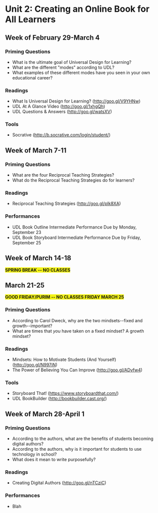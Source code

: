 # Unit 2: Creating an Online Book for All Learners

## Week of February 29-March 4

### Priming Questions
* What is the ultimate goal of Universal Design for Learning?
* What are the different "modes" according to UDL?
* What examples of these different modes have you seen in your own educational career?

### Readings
* What Is Universal Design for Learning? (http://goo.gl/V9YHNw)
* UDL At A Glance Video (http://goo.gl/1xhgQh)
* UDL Questions & Answers (http://goo.gl/watsXV)

### Tools
* Socrative (http://b.socrative.com/login/student/)

## Week of March 7-11

### Priming Questions
* What are the four Reciprocal Teaching Strategies?
* What do the Reciprocal Teaching Strategies do for learners?

### Readings
* Reciprocal Teaching Strategies (http://goo.gl/pIk8XA)

### Performances
* UDL Book Outline Intermediate Performance Due by Monday, September 23
* UDL Book Storyboard Intermediate Performance Due by Friday, September 25

## Week of March 14-18

<span style="background-color: #F3F315;">**SPRING BREAK -- NO CLASSES**</span>

## March 21-25

<span style="background-color: #F3F315;">**GOOD FRIDAY/PURIM -- NO CLASSES FRIDAY MARCH 25**</span>

### Priming Questions
* According to Carol Dweck, why are the two mindsets--fixed and growth--important?
* What are times that *you* have taken on a fixed mindset? A growth mindset?

### Readings
* Mindsets: How to Motivate Students (And Yourself) (http://goo.gl/N997iN)
* The Power of Believing You Can Improve (http://goo.gl/ADvfw4)

### Tools
* Storyboard That! (https://www.storyboardthat.com/)
* UDL BookBuilder (http://bookbuilder.cast.org/)

## Week of March 28-April 1

### Priming Questions
* According to the authors, what are the benefits of students becoming digital authors?
* According to the authors, why is it important for students to use technology in school?
* What does it mean to write purposefully?

### Readings
* Creating Digital Authors (http://goo.gl/nTCziC)

### Performances
* Blah
